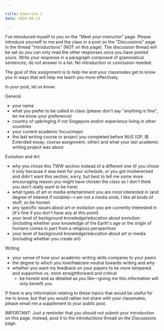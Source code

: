 ```yaml
---

title: Exercise 1
date: 2024-08-13

---
```

I've introduced myself to you on the "Meet your instructor" page. Please introduce yourself to me and the class in a post on the "Discussions" page in the thread "Introductions" (NOT on this page). The discussion thread will be set so you can only read the other responses once you have posted yours. Write your response in a paragraph composed of grammatical sentences; do not answer in a list. No introduction or conclusion needed.

The goal of this assignment is to help me and your classmates get to know you in ways that will help me teach you more effectively.

In your post, let us know:

General

- your name
- what you prefer to be called in class (please don't say "anything is fine", let me know your preference)
- country of upbringing if not Singapore and/or experience living in other countries
- your current academic focus/major
- the last writing course or project you completed before NUS (GP, IB Extended essay, course assignment, other) and what your last academic writing project was about

Evolution and Art

- why you chose this TWW section instead of a different one (if you chose it only because it was best for your schedule, or you got modwrecked and didn't want this section, sorry, but best to tell me some more encouraging reason you might have chosen the class so I don't think you don't really want to be here)
- what types of art or media entertainment you are most interested in (and degree of interest if notable)—I am not a media snob, I like all kinds of stuff, so be honest
- any specific issues about art or evolution you are currently interested in (it's fine if you don't have any at this point)
- your level of background knowledge/education about evolution (including whether your knowledge of the Earth's age or the origin of humans comes in part from a religious perspective)
- your level of background knowledge/education about art or media (including whether you create art)

Writing

- your sense of how your academic writing skills compares to your peers
- the degree to which you love/hate/are neutral towards writing and why
- whether you want my feedback on your papers to be more tempered and supportive vs. more straightforward and critical
  - be honest and as detailed as you like—giving me this information will only benefit you

If there is any information relating to these topics that would be useful for me to know, but that you would rather not share with your classmates, please email me a supplement to your public post.

IMPORTANT: Just a reminder that you should not submit your introduction on this page. Instead, post it to the introductions thread on the Discussions page.
